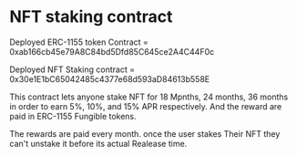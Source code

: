 # NFT staking contract

Deployed ERC-1155 token Contract =  0xab166cb45e79A8C84bd5Dfd85C645ce2A4C44F0c

Deployed NFT Staking contract = 0x30e1E1bC65042485c4377e68d593aD84613b558E

This contract lets anyone stake NFT for 18 Mpnths, 24 months, 36 months in order to earn 5%, 10%, and 15% APR respectively. And the reward are paid in ERC-1155 Fungible tokens.

The rewards are paid every month. once the user stakes Their NFT they can't unstake it before its actual Realease time.

